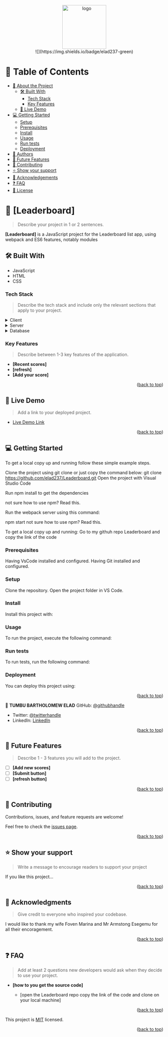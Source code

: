 <a name="readme-top"></a>

<!--
HOW TO USE:
This is an example of how you may give instructions on setting up your project locally.

Modify this file to match your project and remove sections that don't apply.

REQUIRED SECTIONS:
- Table of Contents
- About the Project
  - Built With
  - Live Demo
- Getting Started
- Authors
- Future Features
- Contributing
- Show your support
- Acknowledgements
- License

After you're finished please remove all the comments and instructions!
-->

<div align="center">

  <img src="  https://www.google.com/url?sa=i&url=https%3A%2F%2Fpathrise-splash-prod.herokuapp.com%2Fguides%2Fa-review-of-microverse-as-a-coding-bootcamp%2F&psig=AOvVaw0JJHhEHGu0QfvpGNwU7HkT&ust=1670423478702000&source=images&cd=vfe&ved=0CA8QjRxqFwoTCPCR5cWa5fsCFQAAAAAdAAAAABAJ" alt="logo" width="140"  height="auto" />

  <br/>
![](https://img.shields.io/badge/elad237-green)

</div>

<!-- TABLE OF CONTENTS -->

# 📗 Table of Contents

- [📖 About the Project](#about-project)
  - [🛠 Built With](#built-with)
    - [Tech Stack](#tech-stack)
    - [Key Features](#key-features)
  - [🚀 Live Demo](#live-demo)
- [💻 Getting Started](#getting-started)
  - [Setup](#setup)
  - [Prerequisites](#prerequisites)
  - [Install](#install)
  - [Usage](#usage)
  - [Run tests](#run-tests)
  - [Deployment](#triangular_flag_on_post-deployment)
- [👥 Authors](#authors)
- [🔭 Future Features](#future-features)
- [🤝 Contributing](#contributing)
- [⭐️ Show your support](#support)
- [🙏 Acknowledgements](#acknowledgements)
- [❓ FAQ](#faq)
- [📝 License](#license)

<!-- PROJECT DESCRIPTION -->

# 📖 [Leaderboard] <a name="In this activity I will set up a JavaScript project for the Leaderboard list app, using webpack and ES6 features, notably modules. You should develop a first working version of the app following a wireframe, but without styling - just focus on functionality. In following activities, you will consume the Leaderboard API using JavaScript async and await and add some styling."></a>

> Describe your project in 1 or 2 sentences.

**[Leaderboard]** is a JavaScript project for the Leaderboard list app, using webpack and ES6 features, notably modules

## 🛠 Built With <a name="built-with">
- JavaScript
- HTML
- CSS</a>

### Tech Stack <a name="tech-stack"></a>

> Describe the tech stack and include only the relevant sections that apply to your project.

<details>
  <summary>Client</summary>
  <ul>
    <li><a href="https://reactjs.org/">React.js</a></li>
  </ul>
</details>

<details>
  <summary>Server</summary>
  <ul>
    <li><a href="https://expressjs.com/">Express.js</a></li>
  </ul>
</details>

<details>
<summary>Database</summary>
  <ul>
    <li><a href="https://www.postgresql.org/">PostgreSQL</a></li>
  </ul>
</details>

<!-- Features -->

### Key Features <a name="key-features"></a>

> Describe between 1-3 key features of the application.

- **[Recent scores]**
- **[refresh]**
- **[Add your score]**

<p align="right">(<a href="#readme-top">back to top</a>)</p>

<!-- LIVE DEMO -->

## 🚀 Live Demo <a name="live-demo"></a>

> Add a link to your deployed project.

- [Live Demo Link](https://github.com/elad237/Leaderboard.git/dist/)

<p align="right">(<a href="#readme-top">back to top</a>)</p>

<!-- GETTING STARTED -->

## 💻 Getting Started 
To get a local copy up and running follow these simple example steps.

Clone the project using git clone or just copy the command below:
 git clone https://github.com/elad237/Leaderboard.git
Open the project with Visual Studio Code

Run npm install to get the dependencies

not sure how to use npm? Read this.

Run the webpack server using this command:

 npm start
not sure how to use npm? Read this.

To get a local copy up and running:
Go to my githuh repo Leaderboard  and copy the link of the code

### Prerequisites

Having VsCode installed and configured.
Having Git installed and configured.

### Setup

Clone the repository.
Open the project folder in VS Code.


### Install

Install this project with:

### Usage

To run the project, execute the following command:

<!--
Example command:

```sh
  rails server
```
--->

### Run tests

To run tests, run the following command:

<!--
Example command:

```sh
  bin/rails test test/models/article_test.rb
```
--->

### Deployment

You can deploy this project using:

<p align="right">(<a href="#readme-top">back to top</a>)</p>

<!-- AUTHORS -->

👤 **TUMBU BARTHOLOMEW ELAD**
GitHub: [@githubhandle](https://github.com/elad237)
- Twitter: [@twitterhandle](https://twitter.com/Elad59380989)
- LinkedIn: [LinkedIn](https://www.linkedin.com/in/tumbu-elad-896ab2183/)

<p align="right">(<a href="#readme-top">back to top</a>)</p>

<!-- FUTURE FEATURES -->

## 🔭 Future Features <a name="future-features"></a>

> Describe 1 - 3 features you will add to the project.

- [ ] **[Add new scores]**
- [ ] **[Submit button]**
- [ ] **[refresh button]**

<p align="right">(<a href="#readme-top">back to top</a>)</p>

<!-- CONTRIBUTING -->

## 🤝 Contributing <a name="contributing"></a>

Contributions, issues, and feature requests are welcome!

Feel free to check the [issues page](https://github.com/elad237/Leaderboard/issues).

<p align="right">(<a href="#readme-top">back to top</a>)</p>

<!-- SUPPORT -->

## ⭐️ Show your support <a name="support"></a>

> Write a message to encourage readers to support your project

If you like this project...

<p align="right">(<a href="#readme-top">back to top</a>)</p>

<!-- ACKNOWLEDGEMENTS -->

## 🙏 Acknowledgments <a name="acknowledgements"></a>

> Give credit to everyone who inspired your codebase.

I would like to thank my wife Foven Marina and Mr Armstong Esegemu for all their encoragement.

<p align="right">(<a href="#readme-top">back to top</a>)</p>

<!-- FAQ (optional) -->

## ❓ FAQ <a name="faq"></a>

> Add at least 2 questions new developers would ask when they decide to use your project.

- **[how to you get the source code]**

  - [open the Leaderboard repo copy the link of the code and clone on your local machine]

<p align="right">(<a href="#readme-top">back to top</a>)</p>

This project is [MIT](./LICENSE) licensed.

<p align="right">(<a href="#readme-top">back to top</a>)</p>
